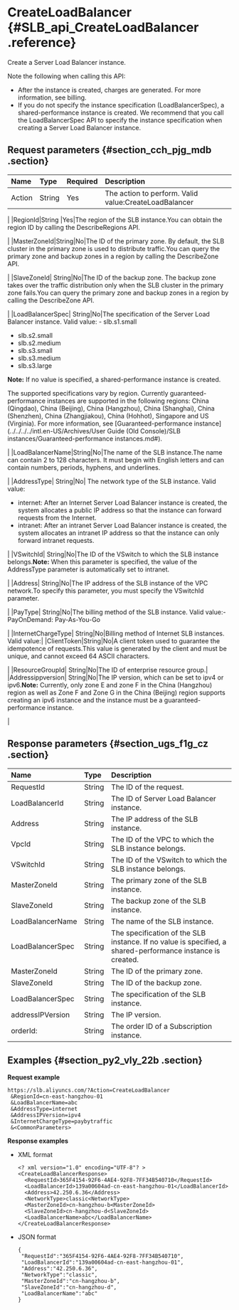 # CreateLoadBalancer {#SLB_api_CreateLoadBalancer .reference}

Create a Server Load Balancer instance.

Note the following when calling this API:

-   After the instance is created, charges are generated. For more information, see billing.
-   If you do not specify the instance specification \(LoadBalancerSpec\), a shared-performance instance is created. We recommend that you call the LoadBalancerSpec API to specify the instance specification when creating a Server Load Balancer instance.

## Request parameters {#section_cch_pjg_mdb .section}

|Name|Type|Required|Description |
|:---|:---|:-------|:-----------|
|Action|String|Yes|The action to perform. Valid value:CreateLoadBalancer

|
|RegionId|String |Yes|The region of the SLB instance.You can obtain the region ID by calling the DescribeRegions API.

|
|MasterZoneId|String|No|The ID of the primary zone. By default, the SLB cluster in the primary zone is used to distribute traffic.You can query the primary zone and backup zones in a region by calling the DescribeZone API.

|
|SlaveZoneId| String|No|The ID of the backup zone. The backup zone takes over the traffic distribution only when the SLB cluster in the primary zone fails.You can query the primary zone and backup zones in a region by calling the DescribeZone API.

|
|LoadBalancerSpec| String|No|The specification of the Server Load Balancer instance. Valid value: -   slb.s1.small
-   slb.s2.small
-   slb.s2.medium
-   slb.s3.small
-   slb.s3.medium
-   slb.s3.large

**Note:** If no value is specified, a shared-performance instance is created.

The supported specifications vary by region. Currently guaranteed-performance instances are supported in the following regions: China \(Qingdao\), China \(Beijing\), China \(Hangzhou\), China \(Shanghai\), China \(Shenzhen\), China \(Zhangjiakou\), China \(Hohhot\), Singapore and US \(Virginia\). For more information, see [Guaranteed-performance instance](../../../../intl.en-US/Archives/User Guide (Old Console)/SLB instances/Guaranteed-performance instances.md#).

|
|LoadBalancerName|String|No|The name of the SLB instance.The name can contain 2 to 128 characters. It must begin with English letters and can contain numbers, periods, hyphens, and underlines.

|
|AddressType| String|No| The network type of the SLB instance. Valid value: 

 -   internet: After an Internet Server Load Balancer instance is created, the system allocates a public IP address so that the instance can forward requests from the Internet.
-   intranet: After an intranet Server Load Balancer instance is created, the system allocates an intranet IP address so that the instance can only forward intranet requests.

 |
|VSwitchId| String|No|The ID of the VSwitch to which the SLB instance belongs.**Note:** When this parameter is specified, the value of the AddressType parameter is automatically set to intranet.

|
|Address| String|No|The IP address of the SLB instance of the VPC network.To specify this parameter, you must specify the VSwitchId parameter.

|
|PayType| String|No|The billing method of the SLB instance. Valid value:-   PayOnDemand: Pay-As-You-Go

|
|InternetChargeType| String|No|Billing method of Internet SLB instances. Valid value:|
|ClientToken|String|No|A client token used to guarantee the idempotence of requests.This value is generated by the client and must be unique, and cannot exceed 64 ASCII characters.

|
|ResourceGroupId| String|No|The ID of enterprise resource group.|
|Addressippversion| String|No|The IP version, which can be set to ipv4 or ipv6.**Note:** Currently, only zone E and zone F in the China \(Hangzhou\) region as well as Zone F and Zone G in the China \(Beijing\) region supports creating an ipv6 instance and the instance must be a guaranteed-performance instance.

|

## Response parameters {#section_ugs_f1g_cz .section}

|Name |Type|Description|
|:----|:---|:----------|
|RequestId|String|The ID of the request.|
|LoadBalancerId|String|The ID of Server Load Balancer instance.|
|Address|String|The IP address of the SLB instance.|
|VpcId|String|The ID of the VPC to which the SLB instance belongs.|
|VSwitchId|String|The ID of the VSwitch to which the SLB instance belongs.|
|MasterZoneId|String|The primary zone of the SLB instance.|
|SlaveZoneId|String|The backup zone of the SLB instance.|
|LoadBalancerName|String|The name of the SLB instance.|
|LoadBalancerSpec|String|The specification of the SLB instance. If no value is specified, a shared-performance instance is created.|
|MasterZoneId|String|The ID of the primary zone.|
|SlaveZoneId|String|The ID of the backup zone.|
|LoadBalancerSpec|String|The specification of the SLB instance.|
|addressIPVersion|String|The IP version.|
|orderId:|String|The order ID of a Subscription instance.|

## Examples {#section_py2_vly_22b .section}

**Request example**

``` {#para1}
https://slb.aliyuncs.com/?Action=CreateLoadBalancer
 &RegionId=cn-east-hangzhou-01
 &LoadBalancerName=abc
 &AddressType=internet
 &AddressIPVersion=ipv4
 &InternetChargeType=paybytraffic
 &<CommonParameters>
```

**Response examples**

-   XML format

    ```
    <? xml version="1.0" encoding="UTF-8"? >
    <CreateLoadBalancerResponse>
      <RequestId>365F4154-92F6-4AE4-92F8-7FF34B540710</RequestId>
      <LoadBalancerId>139a00604ad-cn-east-hangzhou-01</LoadBalancerId>
      <Address>42.250.6.36</Address>
      <NetworkType>classic<NetworkType>
      <MasterZoneId>cn-hangzhou-b<MasterZoneId>
      <SlaveZoneId>cn-hangzhou-d<SlaveZoneId>
      <LoadBalancerName>abc</LoadBalancerName>
    </CreateLoadBalancerResponse>
    ```

-   JSON format

    ```
    {
     "RequestId":"365F4154-92F6-4AE4-92F8-7FF34B540710",
     "LoadBalancerId":"139a00604ad-cn-east-hangzhou-01",
     "Address":"42.250.6.36",
     "NetworkType":"classic",
     "MasterZoneId":"cn-hangzhou-b",
     "SlaveZoneId":"cn-hangzhou-d",
     "LoadBalancerName":"abc"
    }
    ```


